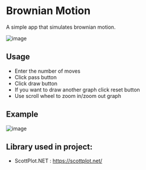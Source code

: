 # Brownian Motion
A simple app that simulates brownian motion.

![image](https://github.com/steczuu/Brownian_Motion/assets/135137767/744b3670-7680-4cf0-9de3-b0c6d16ba02b)

## Usage
- Enter the number of moves
- Click pass button
- Click draw button
- If you want to draw another graph click reset button
- Use scroll wheel to zoom in/zoom out graph

## Example
![image](https://github.com/steczuu/Brownian_Motion/assets/135137767/aba4b235-3732-4443-8978-ea2494b96e54)

## Library used in project:
- ScottPlot.NET : https://scottplot.net/
